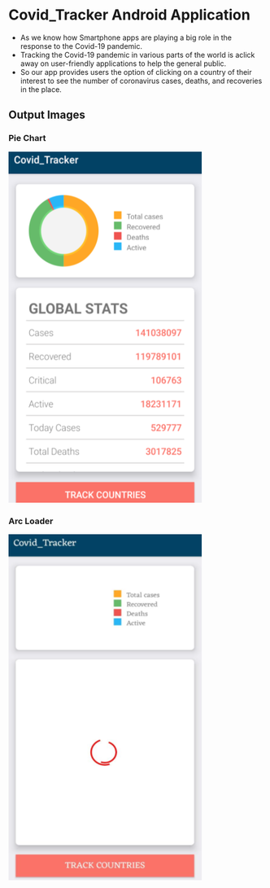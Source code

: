 # Covid_Tracker Android Application
- As we know how Smartphone apps are playing a big role in the response to the Covid-19 pandemic. 
- Tracking the Covid-19 pandemic in various parts of the world is aclick away on user-friendly applications to help the general public. 
- So our app provides users the option of clicking on a country of their interest to see the number of coronavirus cases, deaths, and recoveries in the place.

## Output Images
### Pie Chart
![PieChart](https://github.com/bvpipare18/Covid_Tracker/blob/main/Output_Images/PieChart.PNG?raw=true)

### Arc Loader
![ArcLoader](https://github.com/bvpipare18/Covid_Tracker/blob/main/Output_Images/ArcLoader.PNG?raw=true)
